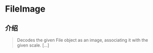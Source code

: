 # FileImage

## 介绍

> Decodes the given File object as an image, associating it with the given scale. [...]
